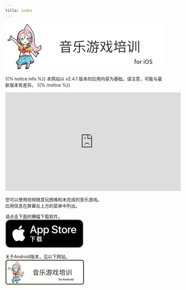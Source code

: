 ```yaml
---
title: index
---
```


![top banner](top_banner.zh.png)

{{% notice info %}}
本网站以 v2.4.1 版本的应用内容为基础。请注意，可能与最新版本有差异。
{{% /notice %}}

<iframe width="560" height="315" src="https://www.youtube.com/embed/9BGSrdZIS0c?si=zZRDvYB1bV62OcNW" title="YouTube video player" frameborder="0" allow="accelerometer; autoplay; clipboard-write; encrypted-media; gyroscope; picture-in-picture; web-share" allowfullscreen></iframe>

您可以使用视频随意玩困难和未完成的音乐游戏。<br>应用信息在屏幕左上方的菜单中列出。

请点击下面的横幅下载软件。<br>
[![App store link](img_appstore_banner.zh.png#imgleft)](https://apps.apple.com/cn/app/id1088874473)
<div class="clear clear_box"></div>

关于Android版本，见以下网站。<br>
[![Site link](img_banner_android.zh.png#imgleft)](https://hyoromo.github.io/sound-game-training-android/zh/)
<div class="clear clear_box"></div>